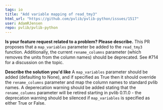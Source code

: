 ```yaml
---
tags: io
title: "Add variable mapping of read_tmy3"
html_url: "https://github.com/pvlib/pvlib-python/issues/1517"
user: AdamRJensen
repo: pvlib/pvlib-python
---
```


**Is your feature request related to a problem? Please describe.**
This PR proposes that a `map_variables` parameter be added to the `read_tmy3` function. Additionally, the current `rename_columns` parameter (which removes the units from the column names) should be deprecated. See #714 for a discussion on the topic.

**Describe the solution you'd like**
A `map_variables` parameter should be added (defaulting to None), and if specified as True then it should override the `rename_columns` parameter and map the column names to standard pvlib names. A deperecation warning should be added stating that the `rename_columns` parameter will be retired starting in pvlib 0.11.0 - the deprecation warning should be silenced if `map_variables` is specified as either True or False.
